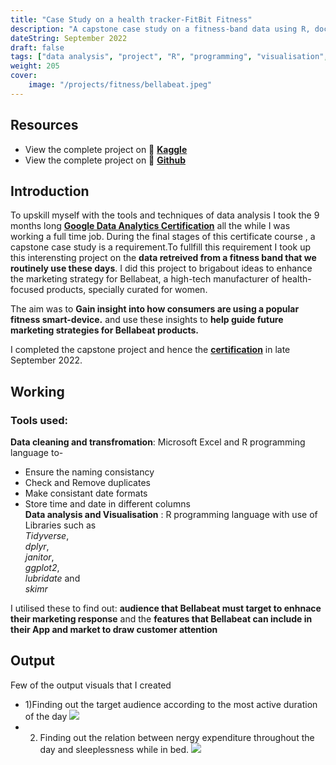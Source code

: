 ```yaml
---
title: "Case Study on a health tracker-FitBit Fitness"
description: "A capstone case study on a fitness-band data using R, documented on a Kaggle notebook"
dateString: September 2022
draft: false
tags: ["data analysis", "project", "R", "programming", "visualisation", "notebook", "github", "Kaggle", "ggplot", "tidyverse", "capstone", "visualisation", "plot"]
weight: 205
cover:
    image: "/projects/fitness/bellabeat.jpeg"
---
```


## Resources
- View the complete project on 🔗 **[Kaggle](https://www.kaggle.com/code/vidushikhanna/case-study-on-a-health-tracker-fitbit-fitness?scriptVersionId=111839581)**
- View the complete project on 🔗 **[Github](https://github.com/vidushi101/fitness-data-analysis-Fitbit-tracker)**


## Introduction

To upskill myself with the tools and techniques of data analysis I took the 9 months long **[Google Data Analytics Certification](https://www.coursera.org/professional-certificates/google-data-analytics?utm_source=gg&utm_medium=sem&utm_campaign=B2C_INDIA_google-data-analytics_google_FTCOF_professional-certificates_arte-agency_desktop&utm_content=B2C&campaignid=17653505036&adgroupid=138609709419&device=c&keyword=google%20data%20analytics%20certificate&matchtype=b&network=g&devicemodel=&adpostion=&creativeid=608046438717&hide_mobile_promo)** all the while I was working a full time job. During the final stages of this certificate course , a capstone case study is a requirement.To fullfill this requirement I took up this interensting project on the **data retreived from a fitness band that we routinely use these days**. I did this project to brigabout ideas to enhance the marketing strategy for Bellabeat, a high-tech manufacturer of health-focused products, specially curated for women.

The aim was to **Gain insight into how consumers are using a popular fitness smart-device.** and use these insights to **help guide future marketing strategies for Bellabeat products.**

I completed the capstone project and hence the **[certification](https://drive.google.com/file/d/10Y2viGcFUwPALfzTmfV0CjBvIcVMZrtK/view)** in late September 2022.


## Working

### Tools used:

**Data cleaning and transfromation**: Microsoft Excel and R programming language to-  
- Ensure the naming consistancy  
- Check and Remove duplicates  
- Make consistant date formats  
- Store time and date in different columns  
**Data analysis and Visualisation** : R programming language with use of Libraries such as     
*Tidyverse*,   
*dplyr*,   
*janitor*,   
*ggplot2*,  
 *lubridate*  and   
 *skimr*

 I utilised these to find out:
 **audience that Bellabeat must target to enhnace their marketing response**
 and the **features that Bellabeat can include in their App and market to draw customer attention**

## Output
Few of the output visuals that I created
- 1)Finding out the target audience according to the most active duration of the day
![](/projects/fitness/target_audience2.jpg) 
- 2) Finding out the relation between nergy expenditure throughout the day and sleeplessness while in bed.
![](/projects/fitness/output_plot.png)

